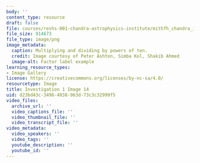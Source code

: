```yaml
---
body: ''
content_type: resource
draft: false
file: courses/reshs-001-chandra-astrophysics-institute/mithfh_chandra_inv1_fac_ex2.jpg
file_size: 914673
file_type: image/png
image_metadata:
  caption: Multiplying and dividing by powers of ten.
  credit: Image courtesy of Peter Ashton, Simba Kol, Shakib Ahmed
  image-alt: Factor label example
learning_resource_types:
- Image Gallery
license: https://creativecommons.org/licenses/by-nc-sa/4.0/
resourcetype: Image
title: Investigation 1 Image 14
uid: d23bd43c-3496-4038-963d-73c3c32999f5
video_files:
  archive_url: ''
  video_captions_file: ''
  video_thumbnail_file: ''
  video_transcript_file: ''
video_metadata:
  video_speakers: ''
  video_tags: ''
  youtube_description: ''
  youtube_id: ''
---
```

